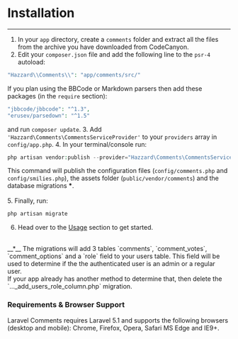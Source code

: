 # Installation

<hr>

1. In your `app` directory, create a `comments` folder and extract all the files from the archive you have downloaded from CodeCanyon.
2. Edit your `composer.json` file and add the following line to the `psr-4` autoload:
```php
"Hazzard\\Comments\\": "app/comments/src/"
```
If you plan using the BBCode or Markdown parsers then add these packages (in the `require` section): 
```php
"jbbcode/jbbcode": "^1.3",
"erusev/parsedown": "^1.5"
```
and run `composer update`.
3. Add `'Hazzard\Comments\CommentsServiceProvider'` to your `providers` array in `config/app.php`.
4. In your terminal/console run: 
```php
php artisan vendor:publish --provider="Hazzard\Comments\CommentsServiceProvider"
```
This command will publish the configuration files (`config/comments.php` and `config/smilies.php`), the assets folder (`public/vendor/comments`) and the database migrations __*__.<br><br>
5. Finally, run: 
```php
php artisan migrate
```
6. Head over to the [Usage](usage.md) section to get started. 

<br> 
__*__ The migrations will add 3 tables `comments`, `comment_votes`, `comment_options` and a `role` field to your users table. This field will be used to determine if the the authenticated user is an admin or a regular user. <br>
If your app already has another method to determine that, then delete the `..._add_users_role_column.php` migration.

### Requirements & Browser Support

Laravel Comments requires Laravel 5.1 and supports the following browsers (desktop and mobile): Chrome, Firefox, Opera, Safari MS Edge and IE9+.

<style>.docs-content ol { padding-left: 20px; }</style>
